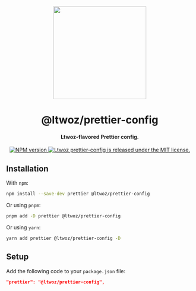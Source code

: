 <p align="center">
  <br>
  <img width="250" src="https://media.discordapp.net/attachments/609919287024680961/1158301036155514970/logo-gray.png" />
  <br>
</p>

<h1 align="center">
  @ltwoz/prettier-config
</h1>

<h4 align="center">
  Ltwoz-flavored Prettier config.
</h4>

<p align="center">
  <a href="https://www.npmjs.com/package/@ltwoz/prettier-config">
    <img src="https://img.shields.io/npm/v/@ltwoz/prettier-config.svg?style=for-the-badge" alt="NPM version" />
  </a>
  <a href="https://github.com/Ltwoz/prettier-config/blob/main/LICENSE">
    <img src="https://img.shields.io/badge/license-MIT-blue.svg?style=for-the-badge" alt="Ltwoz prettier-config is released under the MIT license." />
  </a>
</p>

## Installation

With `npm`:

```sh
npm install --save-dev prettier @ltwoz/prettier-config
```

Or using `pnpm`:

```sh
pnpm add -D prettier @ltwoz/prettier-config
```

Or using `yarn`:

```sh
yarn add prettier @ltwoz/prettier-config -D
```

## Setup

Add the following code to your `package.json` file:

```json
"prettier": "@ltwoz/prettier-config",
```
